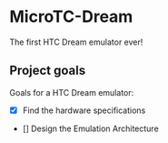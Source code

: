 # MicroTC-Dream
The first HTC Dream emulator ever!
## Project goals
Goals for a HTC Dream emulator:

- [x] Find the hardware specifications
- [] Design the Emulation Architecture
